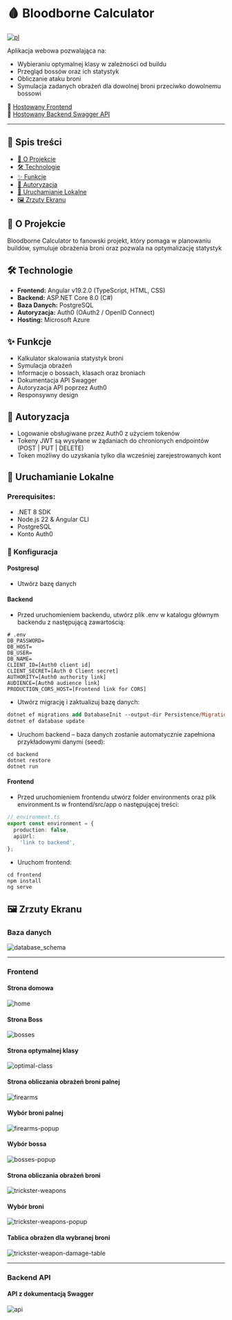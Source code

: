 # 🩸 Bloodborne Calculator

[![pl](https://img.shields.io/badge/lang-english-red.svg)](https://github.com/Hikkaruu/BloodborneCalculator/blob/main/README_PL.md)

Aplikacja webowa pozwalająca na:
- Wybieraniu optymalnej klasy w zależności od buildu
- Przegląd bossów oraz ich statystyk
- Obliczanie ataku broni
- Symulacja zadanych obrażeń dla dowolnej broni przeciwko dowolnemu bossowi

🔗 [Hostowany Frontend](https://bloodborne-calculator-fpbcfydhbqb7c4ax.polandcentral-01.azurewebsites.net/)  
🔗 [Hostowany Backend Swagger API](https://bloodborne-api-bshjg7gybcfbc0eu.polandcentral-01.azurewebsites.net/swagger/index.html)

---

## 🧭 Spis treści

- [📖 O Projekcie](#-o-projekcie)
- [🛠 Technologie](#-technologie)
- [✨ Funkcje](#-funkcje)
- [🔐 Autoryzacja](#-autoryzacja)
- [🚀 Uruchamianie Lokalne](#-uruchamianie-lokalne)
- [🖼 Zrzuty Ekranu](#-zrzuty-ekranu)


## 📖 O Projekcie

Bloodborne Calculator to fanowski projekt, który pomaga w planowaniu buildów, symuluje obrażenia broni oraz pozwala na optymalizację statystyk


## 🛠 Technologie

- **Frontend:** Angular v19.2.0 (TypeScript, HTML, CSS)
- **Backend:** ASP.NET Core 8.0 (C#)
- **Baza Danych:** PostgreSQL
- **Autoryzacja:** Auth0 (OAuth2 / OpenID Connect)
- **Hosting:** Microsoft Azure

## ✨ Funkcje

- Kalkulator skalowania statystyk broni
- Symulacja obrażeń
- Informacje o bossach, klasach oraz broniach
- Dokumentacja API Swagger
- Autoryzacja API poprzez Auth0
- Responsywny design

## 🔐 Autoryzacja

- Logowanie obsługiwane przez Auth0 z użyciem tokenów
- Tokeny JWT są wysyłane w żądaniach do chronionych endpointów (POST | PUT | DELETE)
- Token możliwy do uzyskania tylko dla wcześniej zarejestrowanych kont

## 🚀 Uruchamianie Lokalne

### Prerequisites:
- .NET 8 SDK
- Node.js 22 & Angular CLI
- PostgreSQL
- Konto Auth0

### 📁 Konfiguracja

#### Postgresql
- Utwórz bazę danych
  
#### Backend

- Przed uruchomieniem backendu, utwórz plik .env w katalogu głównym backendu z następującą zawartością:
```env
# .env
DB_PASSWORD=
DB_HOST=
DB_USER=
DB_NAME=
CLIENT_ID=[Auth0 client id]
CLIENT_SECRET=[Auth 0 Client secret]
AUTHORITY=[Auth0 authority link]
AUDIENCE=[Auth0 audience link]
PRODUCTION_CORS_HOST=[Frontend link for CORS]
```
- Utwórz migrację i zaktualizuj bazę danych:
```ps
dotnet ef migrations add DatabaseInit --output-dir Persistence/Migrations
dotnet ef database update
```

- Uruchom backend – baza danych zostanie automatycznie zapełniona przykładowymi danymi (seed):
```
cd backend
dotnet restore
dotnet run
```

#### Frontend

- Przed uruchomieniem frontendu utwórz folder environments oraz plik environment.ts w frontend/src/app o następującej treści:
```ts
// environment.ts
export const environment = {
  production: false,
  apiUrl:
    'link to backend',
};

```

- Uruchom frontend:
```
cd frontend
npm install
ng serve
```

## 🖼 Zrzuty Ekranu

### Baza danych
![database_schema](https://github.com/Hikkaruu/BloodborneCalculator/blob/main/readmeimg/database.png)

---
### Frontend

#### Strona domowa
![home](https://github.com/Hikkaruu/BloodborneCalculator/blob/main/readmeimg/frontend_1.png)

#### Strona Boss
![bosses](https://github.com/Hikkaruu/BloodborneCalculator/blob/main/readmeimg/frontend_2.png)

#### Strona optymalnej klasy
![optimal-class](https://github.com/Hikkaruu/BloodborneCalculator/blob/main/readmeimg/frontend_3.png)

#### Strona obliczania obrażeń broni palnej
![firearms](https://github.com/Hikkaruu/BloodborneCalculator/blob/main/readmeimg/frontend_6.png)

#### Wybór broni palnej
![firearms-popup](https://github.com/Hikkaruu/BloodborneCalculator/blob/main/readmeimg/frontend_4.png)

#### Wybór bossa
![bosses-popup](https://github.com/Hikkaruu/BloodborneCalculator/blob/main/readmeimg/frontend_5.png)

#### Strona obliczania obrażeń broni
![trickster-weapons](https://github.com/Hikkaruu/BloodborneCalculator/blob/main/readmeimg/frontend_8.png)

#### Wybór broni
![trickster-weapons-popup](https://github.com/Hikkaruu/BloodborneCalculator/blob/main/readmeimg/frontend_7.png)

#### Tablica obrażen dla wybranej broni
![trickster-weapon-damage-table](https://github.com/Hikkaruu/BloodborneCalculator/blob/main/readmeimg/frontend_9.png)

---
### Backend API

#### API z dokumentacją Swagger 

![api](https://github.com/Hikkaruu/BloodborneCalculator/blob/main/readmeimg/backend_1.png)
